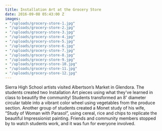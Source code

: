 ```yaml
---
title: Installation Art at the Grocery Store
date: 2016-09-08 05:43:00 Z
images:
- "/uploads/grocery-store-1.jpg"
- "/uploads/grocery-store-2.jpg"
- "/uploads/grocery-store-3.jpg"
- "/uploads/grocery-store-4.jpg"
- "/uploads/grocery-store-5.jpg"
- "/uploads/grocery-store-6.jpg"
- "/uploads/grocery-store-7.jpg"
- "/uploads/grocery-store-8.jpg"
- "/uploads/grocery-store-9.jpg"
- "/uploads/grocery-store-10.jpg"
- "/uploads/grocery-store-11.jpg"
- "/uploads/grocery-store-12.jpg"
---
```


Sierra High School artists visited Albertson’s Market in Glendora.  The students created two Installation Art pieces using what they've learned in class to beautify the community!  Students transformed an 8' diameter circular table into a vibrant color wheel  using vegetables from the produce section.  Another group of students created a Monet study of his wife, “Study of Woman with Parasol”, using cereal, rice and chips to replicate the beautiful Impressionist painting. Friends and community members stopped by to watch students work, and it was fun for everyone involved.